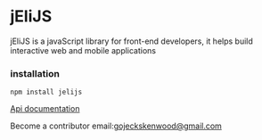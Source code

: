 # jEliJS
jEliJS is a javaScript library for front-end developers, it helps build interactive web and mobile applications

### installation
```
npm install jelijs
```

[Api documentation ](https://gojecks.github.io/jeli.js/)

Become a contributor
email:[gojeckskenwood@gmail.com](gojeckskenwood@gmail.com)
